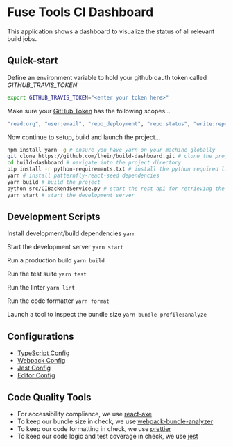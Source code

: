 # Fuse Tools CI Dashboard

This application shows a dashboard to visualize the status of all relevant build jobs.


## Quick-start

Define an environment variable to hold your github oauth token called _GITHUB_TRAVIS_TOKEN_

```bash
export GITHUB_TRAVIS_TOKEN="<enter your token here>"
```

Make sure your [GitHub Token](https://github.com/settings/tokens) has the following scopes...
```bash
"read:org", "user:email", "repo_deployment", "repo:status", "write:repo_hook"
```

Now continue to setup, build and launch the project...


```bash
npm install yarn -g # ensure you have yarn on your machine globally
git clone https://github.com/lhein/build-dashboard.git # clone the project
cd build-dashboard # navigate into the project directory
pip install -r python-requirements.txt # install the python required libraries
yarn # install patternfly-react-seed dependencies
yarn build # build the project
python src/CIBackendService.py # start the rest api for retrieving the job data
yarn start # start the development server
```

## Development Scripts

Install development/build dependencies
`yarn`

Start the development server
`yarn start`

Run a production build
`yarn build`

Run the test suite
`yarn test`

Run the linter
`yarn lint`

Run the code formatter
`yarn format`

Launch a tool to inspect the bundle size
`yarn bundle-profile:analyze`

## Configurations
* [TypeScript Config](./tsconfig.json)
* [Webpack Config](./webpack.common.js)
* [Jest Config](./jest.config.js)
* [Editor Config](./.editorconfig)

## Code Quality Tools
* For accessibility compliance, we use [react-axe](https://github.com/dequelabs/react-axe)
* To keep our bundle size in check, we use [webpack-bundle-analyzer](https://github.com/webpack-contrib/webpack-bundle-analyzer)
* To keep our code formatting in check, we use [prettier](https://github.com/prettier/prettier)
* To keep our code logic and test coverage in check, we use [jest](https://github.com/facebook/jest)
